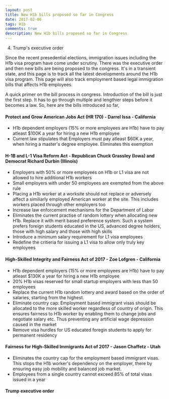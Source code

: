```yaml
---
layout: post
title: New H1b bills proposed so far in Congress
date: 2017-02-06
tags: H1b 
comments: true
description: New H1b bills proposed so far in Congress
---
```


4) Trump's executive order

Since the recent presedential elections, immigration issues including the H1b visa program have come under scrutiny. 
There was the executive order and then new bills are being proposed to the congress. It's in a transient state, and this page is to track all the latest developments around the H1b visa program.  This page will also track employment based legal immigration bills that affects H1b employees.

 A quick primer on the bill process in congress. Introduction of the bill is just the first step. It has to go through multiple and lengthier steps before it becomes a law. So, here are the bills introduced so far,

#### Protect and Grow American Jobs Act (HR 170) - Darrel Issa - California
- H1b dependent employers (15% or more employees are H1b) have to pay atleast $100K a year for hiring a new H1b employee
- Current law stipulates that Employers must pay atleast $60K a year, when hiring a master's degree employee. Eliminates this exemption

#### H-1B and L-1 Visa Reform Act - Republican Chuck Grassley (Iowa) and Democrat Richard Durbin (Illinois)
- Employers with 50% or more employees on H1b or L1 visa are not allowed to hire additional H1b workers
- Small employers with under 50 employees are exempted from the above rule
- Placing a H1b worker at a worksite should not replace or adversely affect a similiarly employed American worker at the site. This includes workers placed through other employers too
- Increase law enforcement mechanisms for the Department of Labor
- Eliminates the current practise of random lottery when allocating new H1b. Replace it with merit based preference system. Such a system prefers foreign students educated in the US, advanced degree holders, those with high salary and those with high skills
- Introduce a minimum salary requirement for L1 visa employees
- Redefine the critieria for issuing a L1 visa to allow only truly key employees

#### High-Skilled Integrity and Fairness Act of 2017 - Zoe Lofgren - California
- H1b dependent employers (15% or more employees are H1b) have to pay atleast $130K a year for hiring a new H1b employee
- 20% H1b visas reserved for small startup employers with less than 50 employees
- Replace the current H1b random lottery and award based on the order of salaries, starting from the highest. 
- Eliminate country cap: Employment based immigrant visas should be allocated to the more skilled worker regardless of country of origin. This ensures fairness to H1b worker by enabling them to change jobs and negotiate salary etc. Thus preventing any artificial wage depression caused in the market
- Remove visa hurdles for US educated foregin students to apply for permanent residency

#### Fairness for High-Skilled Immigrants Act of 2017 - Jason Chaffetz - Utah
- Eliminates the country cap for the employment based immigrant visas. This stops the H1b worker's dependency on the employer, there by ensuring easy job mobility and balanced job market. 
- Employees from a single country cannot exceed 85% of total visas issued in a year

#### Trump executive order

